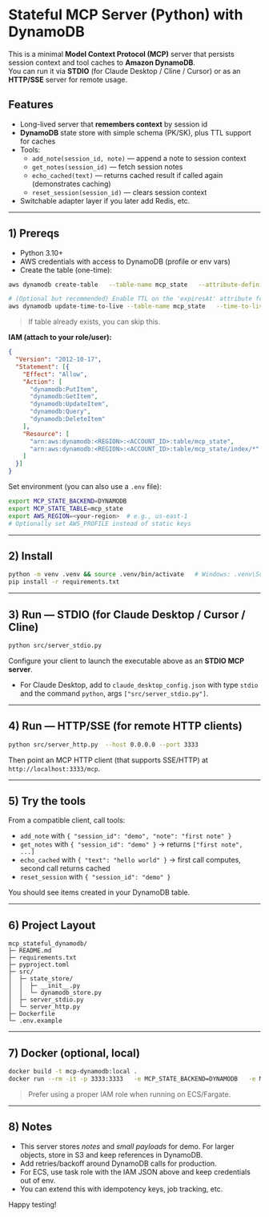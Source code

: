 
# Stateful MCP Server (Python) with DynamoDB

This is a minimal **Model Context Protocol (MCP)** server that persists session context and tool caches to **Amazon DynamoDB**.  
You can run it via **STDIO** (for Claude Desktop / Cline / Cursor) or as an **HTTP/SSE** server for remote usage.

## Features
- Long-lived server that **remembers context** by session id
- **DynamoDB** state store with simple schema (PK/SK), plus TTL support for caches
- Tools:
  - `add_note(session_id, note)` — append a note to session context
  - `get_notes(session_id)` — fetch session notes
  - `echo_cached(text)` — returns cached result if called again (demonstrates caching)
  - `reset_session(session_id)` — clears session context
- Switchable adapter layer if you later add Redis, etc.

---

## 1) Prereqs

- Python 3.10+
- AWS credentials with access to DynamoDB (profile or env vars)
- Create the table (one-time):

```bash
aws dynamodb create-table   --table-name mcp_state   --attribute-definitions AttributeName=pk,AttributeType=S AttributeName=sk,AttributeType=S   --key-schema AttributeName=pk,KeyType=HASH AttributeName=sk,KeyType=RANGE   --billing-mode PAY_PER_REQUEST

# (Optional but recommended) Enable TTL on the 'expiresAt' attribute for cache cleanup
aws dynamodb update-time-to-live --table-name mcp_state   --time-to-live-specification "Enabled=true, AttributeName=expiresAt"
```
> If table already exists, you can skip this.

**IAM (attach to your role/user):**
```json
{
  "Version": "2012-10-17",
  "Statement": [{
    "Effect": "Allow",
    "Action": [
      "dynamodb:PutItem",
      "dynamodb:GetItem",
      "dynamodb:UpdateItem",
      "dynamodb:Query",
      "dynamodb:DeleteItem"
    ],
    "Resource": [
      "arn:aws:dynamodb:<REGION>:<ACCOUNT_ID>:table/mcp_state",
      "arn:aws:dynamodb:<REGION>:<ACCOUNT_ID>:table/mcp_state/index/*"
    ]
  }]
}
```

Set environment (you can also use a `.env` file):
```bash
export MCP_STATE_BACKEND=DYNAMODB
export MCP_STATE_TABLE=mcp_state
export AWS_REGION=<your-region>  # e.g., us-east-1
# Optionally set AWS_PROFILE instead of static keys
```

---

## 2) Install

```bash
python -m venv .venv && source .venv/bin/activate   # Windows: .venv\Scripts\activate
pip install -r requirements.txt
```

---

## 3) Run — STDIO (for Claude Desktop / Cursor / Cline)

```bash
python src/server_stdio.py
```

Configure your client to launch the executable above as an **STDIO MCP server**.
- For Claude Desktop, add to `claude_desktop_config.json` with type `stdio` and the command `python`, args `["src/server_stdio.py"]`.

---

## 4) Run — HTTP/SSE (for remote HTTP clients)

```bash
python src/server_http.py  --host 0.0.0.0 --port 3333
```
Then point an MCP HTTP client (that supports SSE/HTTP) at `http://localhost:3333/mcp`.

---

## 5) Try the tools

From a compatible client, call tools:

- `add_note` with `{ "session_id": "demo", "note": "first note" }`
- `get_notes` with `{ "session_id": "demo" }` → returns `["first note", ...]`
- `echo_cached` with `{ "text": "hello world" }` → first call computes, second call returns cached
- `reset_session` with `{ "session_id": "demo" }`

You should see items created in your DynamoDB table.

---

## 6) Project Layout

```
mcp_stateful_dynamodb/
├─ README.md
├─ requirements.txt
├─ pyproject.toml
├─ src/
│  ├─ state_store/
│  │  ├─ __init__.py
│  │  └─ dynamodb_store.py
│  ├─ server_stdio.py
│  └─ server_http.py
├─ Dockerfile
└─ .env.example
```

---

## 7) Docker (optional, local)

```bash
docker build -t mcp-dynamodb:local .
docker run --rm -it -p 3333:3333   -e MCP_STATE_BACKEND=DYNAMODB   -e MCP_STATE_TABLE=mcp_state   -e AWS_REGION=us-east-1   -e AWS_ACCESS_KEY_ID=... -e AWS_SECRET_ACCESS_KEY=...   mcp-dynamodb:local python src/server_http.py --host 0.0.0.0 --port 3333
```

> Prefer using a proper IAM role when running on ECS/Fargate.

---

## 8) Notes
- This server stores *notes* and *small payloads* for demo. For larger objects, store in S3 and keep references in DynamoDB.
- Add retries/backoff around DynamoDB calls for production.
- For ECS, use task role with the IAM JSON above and keep credentials out of env.
- You can extend this with idempotency keys, job tracking, etc.

Happy testing!
